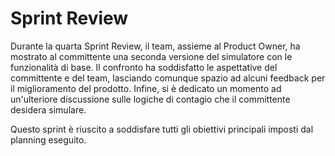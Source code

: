# Sprint Review

Durante la quarta Sprint Review, il team, assieme al Product Owner, ha mostrato al committente una seconda versione del simulatore con le funzionalità di base. Il confronto ha soddisfatto le aspettative del committente e del team, lasciando comunque spazio ad alcuni feedback per il miglioramento del prodotto. Infine, si è dedicato un momento ad un'ulteriore discussione sulle logiche di contagio che il committente desidera simulare.

Questo sprint è riuscito a soddisfare tutti gli obiettivi principali imposti dal planning eseguito.